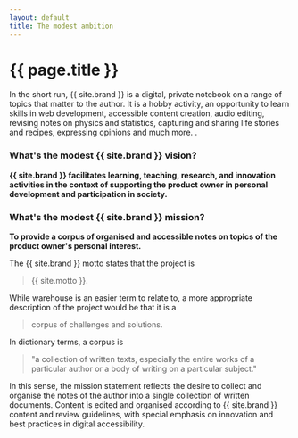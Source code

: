 ```yaml
---
layout: default
title: The modest ambition
---
```


# {{ page.title }}

In the short run, {{ site.brand }} is a digital, private notebook on a range of topics that matter to the author.
It is a hobby activity, an opportunity to learn skills in web development, accessible content creation, audio editing, revising notes on physics and statistics, capturing and sharing life stories and recipes, expressing opinions and much more. .

### What's the modest {{ site.brand }} vision?

**{{ site.brand }} facilitates learning, teaching, research, and innovation activities in the context of supporting the product owner in personal development and participation in society.**

### What's the modest {{ site.brand }} mission?

**To provide a corpus of organised and accessible notes on topics of the product owner's personal interest.**

The {{ site.brand }} motto states that the project is

> {{ site.motto }}.

While warehouse is an easier term to relate to, a more appropriate description of the project would be that it is a

> corpus of challenges and solutions.

In dictionary terms, a corpus is

> "a collection of written texts, especially the entire works of a particular author or a body of writing on a particular subject."

In this sense, the mission statement reflects the desire to collect and organise the notes of the author into a single collection of written documents.
Content is edited and organised according to {{ site.brand }} content and review guidelines, with special emphasis on innovation and best practices in digital accessibility.